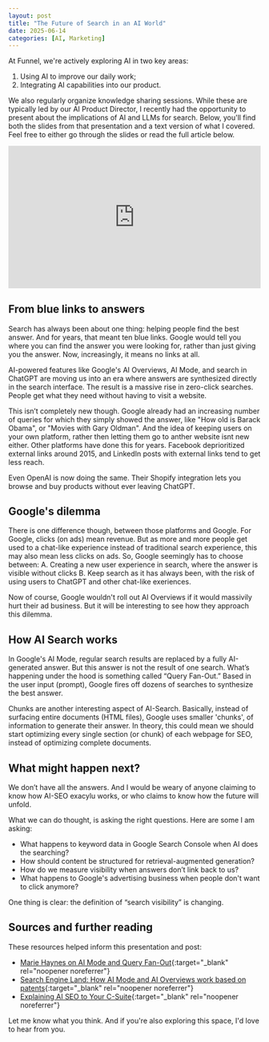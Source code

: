 ```yaml
---
layout: post
title: "The Future of Search in an AI World"
date: 2025-06-14
categories: [AI, Marketing]
---
```


At Funnel, we're actively exploring AI in two key areas: 
1. Using AI to improve our daily work; 
2. Integrating AI capabilities into our product. 

We also regularly organize knowledge sharing sessions. While these are typically led by our AI Product Director, I recently had the opportunity to present about the implications of AI and LLMs for search. Below, you'll find both the slides from that presentation and a text version of what I covered. Feel free to either go through the slides or read the full article below.

<div style="position: relative; width: 100%; height: 0; padding-bottom: 56.25%;">
<iframe style="position: absolute; top: 0; left: 0; width: 100%; height: 100%;" src="https://docs.google.com/presentation/d/1Sz9zS69CQ4cfKDEqd57SNNWjhceTZtb3YOCjQ7meSrQ/embed?start=false&loop=false&delayms=3000" frameborder="0" allowfullscreen="true" mozallowfullscreen="true" webkitallowfullscreen="true"></iframe>
</div>

## From blue links to answers

Search has always been about one thing: helping people find the best answer. And for years, that meant ten blue links. Google would tell you where you can find the answer you were looking for, rather than just giving you the answer. Now, increasingly, it means no links at all.

AI-powered features like Google's AI Overviews, AI Mode, and search in ChatGPT are moving us into an era where answers are synthesized directly in the search interface. The result is a massive rise in zero-click searches. People get what they need without having to visit a website.

This isn’t completely new though. Google already had an increasing number of queries for which they simply showed the answer, like "How old is Barack Obama", or "Movies with Gary Oldman". 
And the idea of keeping users on your own platform, rather then letting them go to anther website isnt new either. Other platforms have done this for years. Facebook deprioritized external links around 2015, and LinkedIn posts with external links tend to get less reach. 

Even OpenAI is now doing the same. Their Shopify integration lets you browse and buy products without ever leaving ChatGPT. 

## Google's dilemma

There is one difference though, between those platforms and Google. For Google, clicks (on ads) mean revenue. But as more and more people get used to a chat-like experience instead of traditional search experience, this may also mean less clicks on ads. So, Google seemingly has to choose between:
A. Creating a new user experience in search, where the answer is visible without clicks
B. Keep search as it has always been, with the risk of using users to ChatGPT and other chat-like exeriences.

Now of course, Google wouldn't roll out AI Overviews if it would massivily hurt their ad business. But it will be interesting to see how they approach this dilemma. 

## How AI Search works 

In Google's AI Mode, regular search results are replaced by a fully AI-generated answer. But this answer is not the result of one search. What’s happening under the hood is something called “Query Fan-Out.” Based in the user input (prompt), Google fires off dozens of searches to synthesize the best answer. 

Chunks are another interesting aspect of AI-Search. Basically, instead of surfacing entire documents (HTML files), Google uses smaller 'chunks', of information to generate their answer. In theory, this could mean we should start optimizing every single section (or chunk) of each webpage for SEO, instead of optimizing complete documents. 

## What might happen next?

We don’t have all the answers. And I would be weary of anyone claiming to know how AI-SEO exacylu works, or who claims to know how the future will unfold. 

What we can do thought, is asking the right questions. Here are some I am asking:
- What happens to keyword data in Google Search Console when AI does the searching?
- How should content be structured for retrieval-augmented generation?
- How do we measure visibility when answers don’t link back to us?
- What happens to Google's advertising business when people don't want to click anymore?

One thing is clear: the definition of “search visibility” is changing.

## Sources and further reading

These resources helped inform this presentation and post:

- [Marie Haynes on AI Mode and Query Fan-Out](https://www.mariehaynes.com/ai-mode-query-fan-out/){:target="_blank" rel="noopener noreferrer"}
- [Search Engine Land: How AI Mode and AI Overviews work based on patents](https://searchengineland.com/how-ai-mode-ai-overviews-work-patents-456346){:target="_blank" rel="noopener noreferrer"}
- [Explaining AI SEO to Your C-Suite](https://duaneforresterdecodes.substack.com/p/explaining-ai-search-to-your-execs){:target="_blank" rel="noopener noreferrer"}

Let me know what you think. And if you're also exploring this space, I'd love to hear from you.
